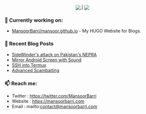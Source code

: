 <p align="center"><a href="https://github.com/anuraghazra/github-readme-stats">
  <img align="center" src="https://github-readme-stats.vercel.app/api?username=MansoorBarri&show_icons=true&theme=dark&hide_border=true" />
</a> | <a href="https://github.com/anuraghazra/github-readme-stats"><img align="center" src="https://github-readme-stats.vercel.app/api/top-langs/?username=MansoorBarri&layout=compact&theme=dark&hide_border=true" /></a></p>

### 👷 Currently working on: 
- [MansoorBarri/mansoor.github.io](https://github.com/MansoorBarri/mansoor.github.io) - My HUGO Website for Blogs.

### 📰 Recent Blog Posts

- [SideWinder's attack on Pakistan's NEPRA](https://mansoorbarri.com/posts/termux-ssh/)
- [Mirror Android Screen with Sound](https://mansoorbarri.com/posts/android-screen-mirror/)
- [SSH into Termux](https://mansoorbarri.com/posts/termux-ssh/)
- [Advanced Scambaiting](https://mansoorbarri.com/posts/advanced-scambaiting/)


### 📫 Reach me:
  - Twitter   : <https://twitter.com/MansoorBarri>
  - Website   : <https://mansoorbarri.com>
  - Email     : mailto:contact@mansoorbarri.com

